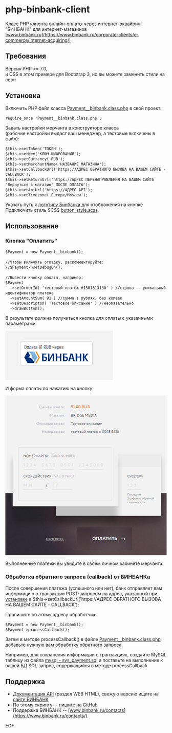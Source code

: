 # php-binbank-client
Класс PHP клиента онлайн-оплаты через интернет-эквайринг "БИНБАНК" для интернет-магазинов  
[www.binbank.ru](https://www.binbank.ru/corporate-clients/e-commerce/internet-acquiring/)
  
  
## Требования
Версия PHP >= 7.0,  
и CSS в этом примере для Bootstrap 3, но вы можете заменить стили на свои

## Установка
Включить PHP файл класса [Payment__binbank.class.php](/Payment__binbank.class.php) в свой проект:
```
require_once 'Payment__binbank.class.php';
```
Задать настройки мерчанта в конструкторе класса  
(рабочие настройки выдаст ваш менеджер, а тестовые включены в файл):
```
$this->setToken('ТОКЕН');
$this->setKey('КЛЮЧ ШИФРОВАНИЯ');
$this->setCurrency('RUB');
$this->setMerchantName('НАЗВАНИЕ МАГАЗИНА');
$this->setCallbackUrl('https://АДРЕС ОБРАТНОГО ВЫЗОВА НА ВАШЕМ САЙТЕ - CALLBACK');
$this->setReturnUrl('https://АДРЕС ПЕРЕНАПРАВЛЕНИЯ НА ВАШЕМ САЙТЕ "Вернуться в магазин" ПОСЛЕ ОПЛАТЫ');
$this->setApiUrl('https://АДРЕС API');
$this->setTimezone('Europe/Moscow');
```
Указать путь к [логотипу Бинбанка](/binbank_lil_logo.png) для отображения на кнопке  
Подключить стиль SCSS [button_style.scss](/button_style.scss),  


## Использование
### Кнопка "Оплатить"
```
$Payment = new Payment__binbank();

//Чтобы включить отладку, раскомментируйте:
//$Payment->setDebugOn();

//Вывести кнопку оплаты, например:
$Payment
  ->setOrderId( 'тестовый платёж #1501813130' ) //строка -- уникальный идентификатор платежа
  ->setAmountSum( 91 ) //сумма в рублях, без копеек
  ->setDescripton( 'Тестовое описание' ) //необязательно
  ->drawButton();
```
В результате должна получиться кнопка для оплаты с указанными параметрами:

![Screenshot](/screenshot.png)
  
И форма оплаты по нажатию на кнопку:

![Screenshot2](/screenshot2.png)
  
Выполненные платежи вы увидите в своём личном кабинете мерчанта.

### Обработка обратного запроса (callback) от БИНБАНКа
После совершения платежа (успешного или нет), банк отправляет вам информацию о транзакции POST-запросом на адрес, указанный при [установке](#Установка) в $this->setCallbackUrl('https://АДРЕС ОБРАТНОГО ВЫЗОВА НА ВАШЕМ САЙТЕ - CALLBACK');
  
Пропишите по этому адресу обработчик:
```
$Payment = new Payment__binbank();  
$Payment->processCallback();
```
Затем в методе processCallback() в файле [Payment__binbank.class.php](/Payment__binbank.class.php) добавьте нужную вам обработку обратного запроса.  
  
Например, для сохранения информации о транзакциях, создайте MySQL таблицу из файла [mysql - sys_payment.sql](/mysql%20-%20sys_payment.sql) и поставьте на выполнение к вашей БД SQL запрос, содержащийся в методе processCallback

## Поддержка
* [Документация API](/OWS-MdmPayWebAPI1.2-110417-1700-64.pdf) (раздел WEB HTML), свежую версию ищите на [сайте БИНБАНК](https://www.binbank.ru/corporate-clients/e-commerce/internet-acquiring/#b1v4)  
* По этому скрипту -- [пишите на GitHub](https://github.com/bridgemedia/php-binbank-client/issues)  
* Поддержка БИНБАНК -- [www.binbank.ru/contacts](https://www.binbank.ru/contacts/)  
  
  
  
EOF
